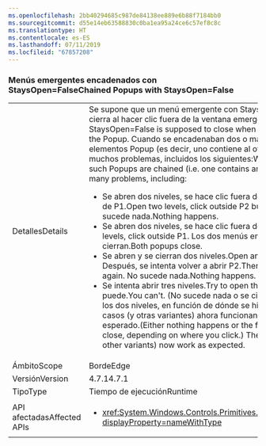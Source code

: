 ```yaml
---
ms.openlocfilehash: 2bb40294685c987de84138ee889e6b88f7184bb0
ms.sourcegitcommit: d55e14eb63588830c0ba1ea95a24ce6c57ef8c8c
ms.translationtype: HT
ms.contentlocale: es-ES
ms.lasthandoff: 07/11/2019
ms.locfileid: "67857208"
---
```

### <a name="chained-popups-with-staysopenfalse"></a><span data-ttu-id="f85c9-101">Menús emergentes encadenados con StaysOpen=False</span><span class="sxs-lookup"><span data-stu-id="f85c9-101">Chained Popups with StaysOpen=False</span></span>

|   |   |
|---|---|
|<span data-ttu-id="f85c9-102">Detalles</span><span class="sxs-lookup"><span data-stu-id="f85c9-102">Details</span></span>|<span data-ttu-id="f85c9-103">Se supone que un menú emergente con StaysOpen=False se cierra al hacer clic fuera de la ventana emergente.</span><span class="sxs-lookup"><span data-stu-id="f85c9-103">A Popup with StaysOpen=False is supposed to close when you click outside the Popup.</span></span> <span data-ttu-id="f85c9-104">Cuando se encadenaban dos o más de estos elementos Popup (es decir, uno contiene al otro), se producían muchos problemas, incluidos los siguientes:</span><span class="sxs-lookup"><span data-stu-id="f85c9-104">When two or more such Popups are chained (i.e. one contains another), there were many problems, including:</span></span><ul><li><span data-ttu-id="f85c9-105">Se abren dos niveles, se hace clic fuera de P2 pero dentro de P1.</span><span class="sxs-lookup"><span data-stu-id="f85c9-105">Open two levels, click outside P2 but inside P1.</span></span>  <span data-ttu-id="f85c9-106">No sucede nada.</span><span class="sxs-lookup"><span data-stu-id="f85c9-106">Nothing happens.</span></span></li><li><span data-ttu-id="f85c9-107">Se abren dos niveles, se hace clic fuera de P1.</span><span class="sxs-lookup"><span data-stu-id="f85c9-107">Open two levels, click outside P1.</span></span>  <span data-ttu-id="f85c9-108">Los dos menús emergentes se cierran.</span><span class="sxs-lookup"><span data-stu-id="f85c9-108">Both popups close.</span></span></li><li><span data-ttu-id="f85c9-109">Se abren y se cierran dos niveles.</span><span class="sxs-lookup"><span data-stu-id="f85c9-109">Open and close two levels.</span></span>  <span data-ttu-id="f85c9-110">Después, se intenta volver a abrir P2.</span><span class="sxs-lookup"><span data-stu-id="f85c9-110">Then try to open P2 again.</span></span>  <span data-ttu-id="f85c9-111">No sucede nada.</span><span class="sxs-lookup"><span data-stu-id="f85c9-111">Nothing happens.</span></span></li><li><span data-ttu-id="f85c9-112">Se intenta abrir tres niveles.</span><span class="sxs-lookup"><span data-stu-id="f85c9-112">Try to open three levels.</span></span>  <span data-ttu-id="f85c9-113">No se puede.</span><span class="sxs-lookup"><span data-stu-id="f85c9-113">You can't.</span></span>  <span data-ttu-id="f85c9-114">(No sucede nada o se cierra el primero de los dos niveles, en función de dónde se hizo clic). Estos casos (y otras variantes) ahora funcionan según lo esperado.</span><span class="sxs-lookup"><span data-stu-id="f85c9-114">(Either nothing happens or the first two levels close, depending on where you click.) These cases (and other variants) now work as expected.</span></span></li></ul>|
|<span data-ttu-id="f85c9-115">Ámbito</span><span class="sxs-lookup"><span data-stu-id="f85c9-115">Scope</span></span>|<span data-ttu-id="f85c9-116">Borde</span><span class="sxs-lookup"><span data-stu-id="f85c9-116">Edge</span></span>|
|<span data-ttu-id="f85c9-117">Versión</span><span class="sxs-lookup"><span data-stu-id="f85c9-117">Version</span></span>|<span data-ttu-id="f85c9-118">4.7.1</span><span class="sxs-lookup"><span data-stu-id="f85c9-118">4.7.1</span></span>|
|<span data-ttu-id="f85c9-119">Tipo</span><span class="sxs-lookup"><span data-stu-id="f85c9-119">Type</span></span>|<span data-ttu-id="f85c9-120">Tiempo de ejecución</span><span class="sxs-lookup"><span data-stu-id="f85c9-120">Runtime</span></span>|
|<span data-ttu-id="f85c9-121">API afectadas</span><span class="sxs-lookup"><span data-stu-id="f85c9-121">Affected APIs</span></span>|<ul><li><xref:System.Windows.Controls.Primitives.Popup.StaysOpen?displayProperty=nameWithType></li></ul>|

